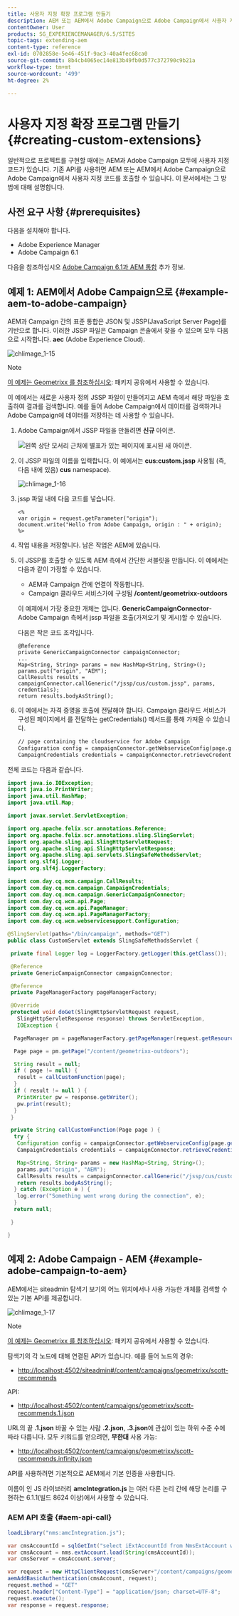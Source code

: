 ```yaml
---
title: 사용자 지정 확장 프로그램 만들기
description: AEM 또는 AEM에서 Adobe Campaign으로 Adobe Campaign에서 사용자 지정 코드를 호출할 수 있습니다.
contentOwner: User
products: SG_EXPERIENCEMANAGER/6.5/SITES
topic-tags: extending-aem
content-type: reference
exl-id: 0702858e-5e46-451f-9ac3-40a4fec68ca0
source-git-commit: 8b4cb4065ec14e813b49fb0d577c372790c9b21a
workflow-type: tm+mt
source-wordcount: '499'
ht-degree: 2%

---
```


# 사용자 지정 확장 프로그램 만들기{#creating-custom-extensions}

일반적으로 프로젝트를 구현할 때에는 AEM과 Adobe Campaign 모두에 사용자 지정 코드가 있습니다. 기존 API를 사용하면 AEM 또는 AEM에서 Adobe Campaign으로 Adobe Campaign에서 사용자 지정 코드를 호출할 수 있습니다. 이 문서에서는 그 방법에 대해 설명합니다.

## 사전 요구 사항 {#prerequisites}

다음을 설치해야 합니다.

* Adobe Experience Manager
* Adobe Campaign 6.1

다음을 참조하십시오 [Adobe Campaign 6.1과 AEM 통합](/help/sites-administering/campaignonpremise.md) 추가 정보.

## 예제 1: AEM에서 Adobe Campaign으로 {#example-aem-to-adobe-campaign}

AEM과 Campaign 간의 표준 통합은 JSON 및 JSSP(JavaScript Server Page)를 기반으로 합니다. 이러한 JSSP 파일은 Campaign 콘솔에서 찾을 수 있으며 모두 다음으로 시작합니다. **aec** (Adobe Experience Cloud).

![chlimage_1-15](assets/chlimage_1-15a.png)

>[!NOTE]
>
>[이 예제는 Geometrixx 를 참조하십시오](/help/sites-developing/we-retail.md): 패키지 공유에서 사용할 수 있습니다.

이 예에서는 새로운 사용자 정의 JSSP 파일이 만들어지고 AEM 측에서 해당 파일을 호출하여 결과를 검색합니다. 예를 들어 Adobe Campaign에서 데이터를 검색하거나 Adobe Campaign에 데이터를 저장하는 데 사용할 수 있습니다.

1. Adobe Campaign에서 JSSP 파일을 만들려면 **신규** 아이콘.

   ![왼쪽 상단 모서리 근처에 별표가 있는 페이지에 표시된 새 아이콘.](do-not-localize/chlimage_1-4a.png)

1. 이 JSSP 파일의 이름을 입력합니다. 이 예에서는 **cus:custom.jssp** 사용됨 (즉, 다음 내에 있음) **cus** namespace).

   ![chlimage_1-16](assets/chlimage_1-16a.png)

1. jssp 파일 내에 다음 코드를 넣습니다.

   ```
   <%
   var origin = request.getParameter("origin");
   document.write("Hello from Adobe Campaign, origin : " + origin);
   %>
   ```

1. 작업 내용을 저장합니다. 남은 작업은 AEM에 있습니다.
1. 이 JSSP를 호출할 수 있도록 AEM 측에서 간단한 서블릿을 만듭니다. 이 예에서는 다음과 같이 가정할 수 있습니다.

   * AEM과 Campaign 간에 연결이 작동합니다.
   * Campaign 클라우드 서비스가에 구성됨 **/content/geometrixx-outdoors**

   이 예제에서 가장 중요한 개체는 입니다. **GenericCampaignConnector**- Adobe Campaign 측에서 jssp 파일을 호출(가져오기 및 게시)할 수 있습니다.

   다음은 작은 코드 조각입니다.

   ```
   @Reference
   private GenericCampaignConnector campaignConnector;
   ...
   Map<String, String> params = new HashMap<String, String>();
   params.put("origin", "AEM");
   CallResults results = campaignConnector.callGeneric("/jssp/cus/custom.jssp", params, credentials);
   return results.bodyAsString();
   ```

1. 이 예에서는 자격 증명을 호출에 전달해야 합니다. Campaign 클라우드 서비스가 구성된 페이지에서 를 전달하는 getCredentials() 메서드를 통해 가져올 수 있습니다.

   ```xml
   // page containing the cloudservice for Adobe Campaign
   Configuration config = campaignConnector.getWebserviceConfig(page.getContentResource().getParent());
   CampaignCredentials credentials = campaignConnector.retrieveCredentials(config);
   ```

전체 코드는 다음과 같습니다.

```java
import java.io.IOException;
import java.io.PrintWriter;
import java.util.HashMap;
import java.util.Map;

import javax.servlet.ServletException;

import org.apache.felix.scr.annotations.Reference;
import org.apache.felix.scr.annotations.sling.SlingServlet;
import org.apache.sling.api.SlingHttpServletRequest;
import org.apache.sling.api.SlingHttpServletResponse;
import org.apache.sling.api.servlets.SlingSafeMethodsServlet;
import org.slf4j.Logger;
import org.slf4j.LoggerFactory;

import com.day.cq.mcm.campaign.CallResults;
import com.day.cq.mcm.campaign.CampaignCredentials;
import com.day.cq.mcm.campaign.GenericCampaignConnector;
import com.day.cq.wcm.api.Page;
import com.day.cq.wcm.api.PageManager;
import com.day.cq.wcm.api.PageManagerFactory;
import com.day.cq.wcm.webservicesupport.Configuration;

@SlingServlet(paths="/bin/campaign", methods="GET")
public class CustomServlet extends SlingSafeMethodsServlet {

 private final Logger log = LoggerFactory.getLogger(this.getClass());

 @Reference
 private GenericCampaignConnector campaignConnector;

 @Reference
 private PageManagerFactory pageManagerFactory;

 @Override
 protected void doGet(SlingHttpServletRequest request,
   SlingHttpServletResponse response) throws ServletException,
   IOException {

  PageManager pm = pageManagerFactory.getPageManager(request.getResourceResolver());

  Page page = pm.getPage("/content/geometrixx-outdoors");

  String result = null;
  if ( page != null) {
   result = callCustomFunction(page);
  }
  if ( result != null ) {
   PrintWriter pw = response.getWriter();
   pw.print(result);
  }
 }

 private String callCustomFunction(Page page ) {
  try {
   Configuration config = campaignConnector.getWebserviceConfig(page.getContentResource().getParent());
   CampaignCredentials credentials = campaignConnector.retrieveCredentials(config);

   Map<String, String> params = new HashMap<String, String>();
   params.put("origin", "AEM");
   CallResults results = campaignConnector.callGeneric("/jssp/cus/custom.jssp", params, credentials);
   return results.bodyAsString();
  } catch (Exception e ) {
   log.error("Something went wrong during the connection", e);
  }
  return null;

 }

}
```

## 예제 2: Adobe Campaign - AEM {#example-adobe-campaign-to-aem}

AEM에서는 siteadmin 탐색기 보기의 어느 위치에서나 사용 가능한 개체를 검색할 수 있는 기본 API를 제공합니다.

![chlimage_1-17](assets/chlimage_1-17a.png)

>[!NOTE]
>
>[이 예제는 Geometrixx 를 참조하십시오](/help/sites-developing/we-retail.md): 패키지 공유에서 사용할 수 있습니다.

탐색기의 각 노드에 대해 연결된 API가 있습니다. 예를 들어 노드의 경우:

* [http://localhost:4502/siteadmin#/content/campaigns/geometrixx/scott-recommends](http://localhost:4502/siteadmin#/content/campaigns/geometrixx/scott-recommends)

API:

* [http://localhost:4502/content/campaigns/geometrixx/scott-recommends.1.json](http://localhost:4502/content/campaigns/geometrixx/scott-recommends.2.json)

URL의 끝 **.1.json** 바꿀 수 있는 사람 **.2.json**, **.3.json**&#x200B;에 관심이 있는 하위 수준 수에 따라 다릅니다. 모두 키워드를 얻으려면, **무한대** 사용 가능:

* [http://localhost:4502/content/campaigns/geometrixx/scott-recommends.infinity.json](http://localhost:4502/content/campaigns/geometrixx/scott-recommends.2.json)

API를 사용하려면 기본적으로 AEM에서 기본 인증을 사용합니다.

이름이 인 JS 라이브러리 **amcIntegration.js** 는 여러 다른 논리 간에 해당 논리를 구현하는 6.1.1(빌드 8624 이상)에서 사용할 수 있습니다.

### AEM API 호출 {#aem-api-call}

```java
loadLibrary("nms:amcIntegration.js");

var cmsAccountId = sqlGetInt("select iExtAccountId from NmsExtAccount where sName=$(sz)","aemInstance")
var cmsAccount = nms.extAccount.load(String(cmsAccountId));
var cmsServer = cmsAccount.server;

var request = new HttpClientRequest(cmsServer+"/content/campaigns/geometrixx.infinity.json")
aemAddBasicAuthentication(cmsAccount, request);
request.method = "GET"
request.header["Content-Type"] = "application/json; charset=UTF-8";
request.execute();
var response = request.response;
```
